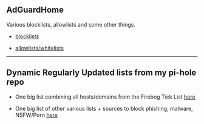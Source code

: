 ## AdGuardHome

Various blocklists, allowlists and some other things. 

* [blocklists](blocklists)

* [allowlists/whitelists](allowlists)

----


## Dynamic Regularly Updated lists from my pi-hole repo

* One big list combining all hosts/domains from the Firebog Tick List [here](https://github.com/lz-eng/pi-hole/raw/main/dynamic-big-list/easylist_format/lz-eng_easylist-firebog-ticklist.list)

* One big list of other various lists + sources to block phishing, malware, NSFW/Porn [here](https://github.com/lz-eng/pi-hole/raw/main/dynamic-big-list/easylist_format/lz-eng_easyList-phish-malware-nsfw.txt)

